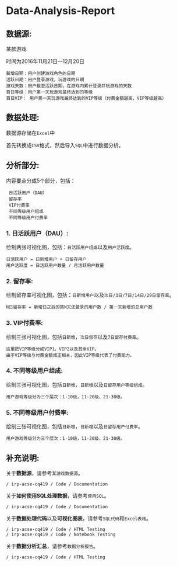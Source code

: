 # Data-Analysis-Report

**数据源:**
------------------------------

某款游戏

时间为2016年11月21日—12月20日
      
    新增日期：用户创建游戏角色的日期
    活跃日期：用户登录游戏，玩游戏的日期
    游戏天数：用户截至活跃日期，在游戏内累计登录并玩游戏的天数
    首日等级：用户第一天玩游戏最终达到的等级
    首日VIP： 用户第一天玩游戏最终达到的VIP等级（付费金额越高，VIP等级越高）


**数据处理:**
------------------------------

数据源存储在`Excel`中

首先转换成`CSV`格式，然后导入`SQL`中进行数据分析。


**分析部分:**
------------------------------

内容要点分成5个部分，包括：
     
     日活跃用户（DAU）
     留存率
     VIP付费率
     不同等级用户组成
     不同等级用户付费率
    

### 1. 日活跃用户（DAU）:

   绘制两张可视化图，包括：`日活跃用户组成`以及`用户活跃度`。
   
    日活跃用户 = 日新增用户 + 日留存用户
    用户活跃度 = 日活跃用户数量 / 月活跃用户数量


### 2. 留存率:  

   绘制留存率可视化图，包括：`日新增用户`以及`次日/3日/7日/14日/29日留存率`。
   
    N日留存率 = 新增日之后的第N天还登录的用户数 / 第一天新增的总用户数

    
### 3. VIP付费率:

   绘制三张可视化图，包括`日新增`，`次日留存`以及`7日留存付费率`。
     
    这里把VIP等级分成VIP1，VIP2以及其余VIP。
    由于VIP等级与付费金额成正相关，因此VIP等级代表了付费能力。

    
### 4. 不同等级用户组成:

   绘制三张可视化图，包括`日新增`，`日新增`以及`日留存用户等级组成`。
   
    用户游戏等级分为三个层次：1-10级，11-20级，21-30级。
   
   
### 5. 不同等级用户付费率:

   绘制三张可视化图，包括`日新增`，`日新增`以及`日留存用户付费率`。
   
    用户游戏等级分为三个层次：1-10级，11-20级，21-30级。
   

**补充说明:**
------------------------------

关于**数据源**，请参考`某游戏数据源`。

    / irp-acse-cq419 / Code / Documentation 

关于**如何使用SQL处理数据**，请参考`使用SQL`。

    / irp-acse-cq419 / Code / Documentation 
    
关于**数据处理代码**以及**可视化图表**，请参考`SQL代码`和`Excel表格`。

    / irp-acse-cq419 / Code / HTML Testing
    / irp-acse-cq419 / Code / Notebook Testing

关于**数据分析汇总**，请参考`数据分析报告`。
   
    / irp-acse-cq419 / Code / HTML Testing
